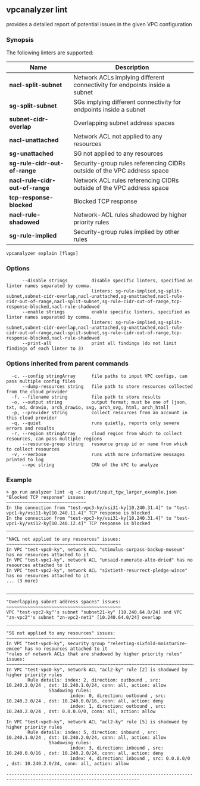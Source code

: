 ## vpcanalyzer lint

provides a detailed report of potential issues in the given VPC configuration

### Synopsis

The following linters are supported:

| Name                            | Description                                                                |
|---------------------------------|----------------------------------------------------------------------------|
| **nacl-split-subnet**           | Network ACLs implying different connectivity for endpoints inside a subnet | 
| **sg-split-subnet**             | SGs implying different connectivity for endpoints inside a subnet          |  
| **subnet-cidr-overlap**         | Overlapping subnet address spaces                                          |  
| **nacl-unattached**             | Network ACL not applied to any resources                                   |  
| **sg-unattached**               | SG not applied to any resources                                            |  
| **sg-rule-cidr-out-of-range**   | Security-group rules referencing CIDRs outside of the VPC address space    |
| **nacl-rule-cidr-out-of-range** | Network ACL rules referencing CIDRs outside of the VPC address space       |
| **tcp-response-blocked**        | Blocked TCP response                                                       |
| **nacl-rule-shadowed**          | Network-ACL rules shadowed by higher priority rules                        |
| **sg-rule-implied**             | Security-group rules implied by other rules                                |


```
vpcanalyzer explain [flags]
```

### Options

```
      --disable strings         disable specific linters, specified as linter names separated by comma.
                                linters: sg-rule-implied,sg-split-subnet,subnet-cidr-overlap,nacl-unattached,sg-unattached,nacl-rule-cidr-out-of-range,nacl-split-subnet,sg-rule-cidr-out-of-range,tcp-response-blocked,nacl-rule-shadowed    
      --enable strings          enable specific linters, specified as linter names separated by comma.
                                linters: sg-rule-implied,sg-split-subnet,subnet-cidr-overlap,nacl-unattached,sg-unattached,nacl-rule-cidr-out-of-range,nacl-split-subnet,sg-rule-cidr-out-of-range,tcp-response-blocked,nacl-rule-shadowed    
      --print-all               print all findings (do not limit findings of each linter to 3)

```

### Options inherited from parent commands
```
  -c, --config stringArray      file paths to input VPC configs, can pass multiple config files
      --dump-resources string   file path to store resources collected from the cloud provider
  -f, --filename string         file path to store results
  -o, --output string           output format; must be one of [json, txt, md, drawio, arch_drawio, svg, arch_svg, html, arch_html]
  -p, --provider string         collect resources from an account in this cloud provider
  -q, --quiet                   runs quietly, reports only severe errors and results
  -r, --region stringArray      cloud region from which to collect resources, can pass multiple regions
      --resource-group string   resource group id or name from which to collect resources
  -v, --verbose                 runs with more informative messages printed to log
      --vpc string              CRN of the VPC to analyze
```

### Example
```
> go run analyzer lint -q -c input/input_tgw_larger_example.json
"Blocked TCP response" issues:
~~~~~~~~~~~~~~~~~~~~~~~~~~~~~~
In the connection from "test-vpc3-ky/vsi31-ky[10.240.31.4]" to "test-vpc1-ky/vsi11-ky[10.240.11.4]" TCP response is blocked
In the connection from "test-vpc3-ky/vsi31-ky[10.240.31.4]" to "test-vpc1-ky/vsi12-ky[10.240.12.4]" TCP response is blocked
________________________________________________________________________________________________________________________________________________________________________________________________________

"NACL not applied to any resources" issues:
~~~~~~~~~~~~~~~~~~~~~~~~~~~~~~~~~~~~~~~~~~~
In VPC "test-vpc0-ky", network ACL "stimulus-surpass-backup-museum" has no resources attached to it
In VPC "test-vpc1-ky", network ACL "unsaid-numerate-alto-dried" has no resources attached to it
In VPC "test-vpc2-ky", network ACL "sixtieth-resurrect-pledge-wince" has no resources attached to it
... (3 more)

________________________________________________________________________________________________________________________________________________________________________________________________________

"Overlapping subnet address spaces" issues:
~~~~~~~~~~~~~~~~~~~~~~~~~~~~~~~~~~~~~~~~~~~
VPC "test-vpc2-ky"'s subnet "subnet21-ky" [10.240.64.0/24] and VPC "zn-vpc2"'s subnet "zn-vpc2-net1" [10.240.64.0/24] overlap
________________________________________________________________________________________________________________________________________________________________________________________________________

"SG not applied to any resources" issues:
~~~~~~~~~~~~~~~~~~~~~~~~~~~~~~~~~~~~~~~~~
In VPC "test-vpc0-ky", security group "relenting-sixfold-moisturize-emcee" has no resources attached to it
"rules of network ACLs that are shadowed by higher priority rules" issues:
~~~~~~~~~~~~~~~~~~~~~~~~~~~~~~~~~~~~~~~~~~~~~~~~~~~~~~~~~~~~~~~~~~~~~~~~~~
In VPC "test-vpc0-ky", network ACL "acl2-ky" rule [2] is shadowed by higher priority rules
        Rule details: index: 2, direction: outbound , src: 10.240.2.0/24 , dst: 10.240.1.0/24, conn: all, action: allow
                Shadowing rules:
                        index: 0, direction: outbound , src: 10.240.2.0/24 , dst: 10.240.0.0/16, conn: all, action: deny
                        index: 1, direction: outbound , src: 10.240.2.0/24 , dst: 0.0.0.0/0, conn: all, action: allow

In VPC "test-vpc0-ky", network ACL "acl2-ky" rule [5] is shadowed by higher priority rules
        Rule details: index: 5, direction: inbound , src: 10.240.1.0/24 , dst: 10.240.2.0/24, conn: all, action: allow
                Shadowing rules:
                        index: 3, direction: inbound , src: 10.240.0.0/16 , dst: 10.240.2.0/24, conn: all, action: deny
                        index: 4, direction: inbound , src: 0.0.0.0/0 , dst: 10.240.2.0/24, conn: all, action: allow

------------------------------------------------------------------------------------------------------------------------
```
